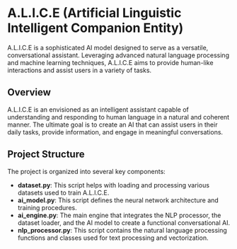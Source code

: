 # A.L.I.C.E (Artificial Linguistic Intelligent Companion Entity)

A.L.I.C.E is a sophisticated AI model designed to serve as a versatile, conversational assistant. Leveraging advanced natural language processing and machine learning techniques, A.L.I.C.E aims to provide human-like interactions and assist users in a variety of tasks.

## Overview

A.L.I.C.E is an envisioned as an intelligent assistant capable of understanding and responding to human language in a natural and coherent manner. The ultimate goal is to create an AI that can assist users in their daily tasks, provide information, and engage in meaningful conversations.

## Project Structure

The project is organized into several key components:

- **dataset.py**: This script helps with loading and processing various datasets used to train A.L.I.C.E.
- **ai_model.py**: This script defines the neural network architecture and training procedures.
- **ai_engine.py**: The main engine that integrates the NLP processor, the dataset loader, and the AI model to create a functional conversational AI.
- **nlp_processor.py**: This script contains the natural language processing functions and classes used for text processing and vectorization.

